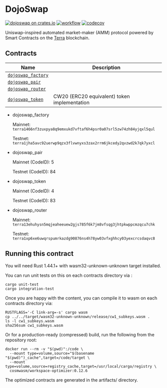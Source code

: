 # DojoSwap
[![dojoswap on crates.io](https://img.shields.io/crates/v/dojoswap.svg)](https://crates.io/crates/dojoswap)
[![workflow](https://github.com/dojoswap/dojoswap/actions/workflows/tests.yml/badge.svg)](https://github.com/dojoswap/dojoswap/actions/workflows/tests.yml)
[![codecov](https://codecov.io/gh/dojoswap/dojoswap/branch/main/graph/badge.svg?token=ERMFLEY6Y7)](https://codecov.io/gh/dojoswap/dojoswap)

Uniswap-inspired automated market-maker (AMM) protocol powered by Smart Contracts on the [Terra](https://terra.money) blockchain.

## Contracts

| Name                                               | Description                                  |
| -------------------------------------------------- | -------------------------------------------- |
| [`dojoswap_factory`](contracts/dojoswap_factory) |                                              |
| [`dojoswap_pair`](contracts/dojoswap_pair)       |                                              |
| [`dojoswap_router`](contracts/dojoswap_router)   |                                              |
| [`dojoswap_token`](contracts/dojoswap_token)     | CW20 (ERC20 equivalent) token implementation |

* dojoswap_factory

   Mainnet: `terra1466nf3zuxpya8q9emxukd7vftaf6h4psr0a07srl5zw74zh84yjqxl5qul`

   Testnet: `terra1jha5avc92uerwp9qzx3flvwnyxs3zax2rrm6jkcedy2qvzwd2k7qk7yxcl`

* dojoswap_pair

   Mainnet (CodeID): 5

   Testnet (CodeID): 84

* dojoswap_token

   Mainnet (CodeID): 4

   Testnet (CodeID): 83

* dojoswap_router

   Mainnet: `terra13ehuhysn5mqjeaheeuew2gjs785f6k7jm8vfsqg3jhtpkwppcmzqcu7chk`

   Testnet: `terra1xp6xe6uwqrspumrkazdg90876ns4h78yw03vfxghhcy03yexcrcsdaqvc8`

## Running this contract

You will need Rust 1.44.1+ with wasm32-unknown-unknown target installed.

You can run unit tests on this on each contracts directory via :

```
cargo unit-test
cargo integration-test
```

Once you are happy with the content, you can compile it to wasm on each contracts directory via:

```
RUSTFLAGS='-C link-arg=-s' cargo wasm
cp ../../target/wasm32-unknown-unknown/release/cw1_subkeys.wasm .
ls -l cw1_subkeys.wasm
sha256sum cw1_subkeys.wasm
```

Or for a production-ready (compressed) build, run the following from the repository root:

```
docker run --rm -v "$(pwd)":/code \
  --mount type=volume,source="$(basename "$(pwd)")_cache",target=/code/target \
  --mount type=volume,source=registry_cache,target=/usr/local/cargo/registry \
  cosmwasm/workspace-optimizer:0.12.6
```

The optimized contracts are generated in the artifacts/ directory.

